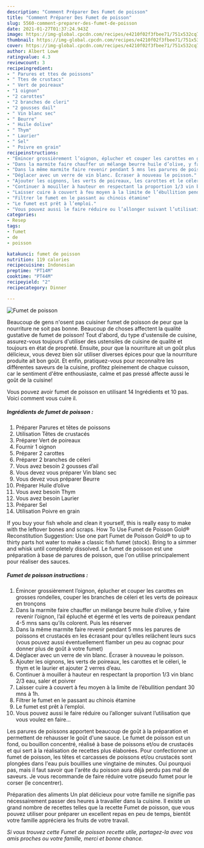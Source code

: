 ```yaml
---
description: "Comment Préparer Des Fumet de poisson"
title: "Comment Préparer Des Fumet de poisson"
slug: 5560-comment-preparer-des-fumet-de-poisson
date: 2021-01-27T01:37:24.943Z
image: https://img-global.cpcdn.com/recipes/e4210f02f3fbee71/751x532cq70/fumet-de-poisson-photo-principale-de-la-recette.jpg
thumbnail: https://img-global.cpcdn.com/recipes/e4210f02f3fbee71/751x532cq70/fumet-de-poisson-photo-principale-de-la-recette.jpg
cover: https://img-global.cpcdn.com/recipes/e4210f02f3fbee71/751x532cq70/fumet-de-poisson-photo-principale-de-la-recette.jpg
author: Albert Lowe
ratingvalue: 4.3
reviewcount: 3
recipeingredient:
- " Parures et ttes de poissons"
- " Ttes de crustacs"
- " Vert de poireaux"
- "1 oignon"
- "2 carottes"
- "2 branches de cleri"
- "2 gousses dail"
- " Vin blanc sec"
- " Beurre"
- " Huile dolive"
- " Thym"
- " Laurier"
- " Sel"
- " Poivre en grain"
recipeinstructions:
- "Émincer grossièrement l’oignon, éplucher et couper les carottes en grosses rondelles, couper les branches de céleri et les verts de poireaux en tronçons"
- "Dans la marmite faire chauffer un mélange beurre huile d’olive, y faire revenir l’oignon, l’ail épluché et égermé et les verts de poireaux pendant 4-5 mns sans qu’ils colorent. Puis les réserver"
- "Dans la même marmite faire revenir pendant 5 mns les parures de poissons et crustacés en les écrasant pour qu’elles relâchent leurs sucs (vous pouvez aussi éventuellement flamber un peu au cognac pour donner plus de goût à votre fumet)"
- "Déglacer avec un verre de vin blanc. Écraser à nouveau le poisson."
- "Ajouter les oignons, les verts de poireaux, les carottes et le céleri, le thym et le laurier et ajouter 2 verres d’eau."
- "Continuer à mouiller à hauteur en respectant la proportion 1/3 vin blanc 2/3 eau, saler et poivrer"
- "Laisser cuire à couvert à feu moyen à la limite de l’ébullition pendant 30 mns à 1h."
- "Filtrer le fumet en le passant au chinois étamine"
- "Le fumet est prêt à l’emploi."
- "Vous pouvez aussi le faire réduire ou l’allonger suivant l’utilisation que vous voulez en faire..."
categories:
- Resep
tags:
- fumet
- de
- poisson

katakunci: fumet de poisson 
nutrition: 119 calories
recipecuisine: Indonesian
preptime: "PT14M"
cooktime: "PT44M"
recipeyield: "2"
recipecategory: Dinner

---
```



![Fumet de poisson](https://img-global.cpcdn.com/recipes/e4210f02f3fbee71/751x532cq70/fumet-de-poisson-photo-principale-de-la-recette.jpg)

Beaucoup de gens n'osent pas cuisiner fumet de poisson de peur que la nourriture ne soit pas bonne. Beaucoup de choses affectent la qualité gustative de fumet de poisson! Tout d'abord, du type d'ustensile de cuisine, assurez-vous toujours d'utiliser des ustensiles de cuisine de qualité et toujours en état de propreté. Ensuite, pour que la nourriture ait un goût plus délicieux, vous devez bien sûr utiliser diverses épices pour que la nourriture produite ait bon goût. Et enfin, pratiquez-vous pour reconnaître les différentes saveurs de la cuisine, profitez pleinement de chaque cuisson, car le sentiment d'être enthousiaste, calme et pas pressé affecte aussi le goût de la cuisine!

<!--inarticleads1-->

Vous pouvez avoir fumet de poisson en utilisant 14 Ingrédients et 10 pas. Voici comment vous cuire il.

##### Ingrédients de fumet de poisson :

1. Préparer  Parures et têtes de poissons
1. Utilisation  Têtes de crustacés
1. Préparer  Vert de poireaux
1. Fournir 1 oignon
1. Préparer 2 carottes
1. Préparer 2 branches de céleri
1. Vous avez besoin 2 gousses d’ail
1. Vous devez vous préparer  Vin blanc sec
1. Vous devez vous préparer  Beurre
1. Préparer  Huile d’olive
1. Vous avez besoin  Thym
1. Vous avez besoin  Laurier
1. Préparer  Sel
1. Utilisation  Poivre en grain


If you buy your fish whole and clean it yourself, this is really easy to make with the leftover bones and scraps. How To Use Fumet de Poisson Gold® Reconstitution Suggestion: Use one part Fumet de Poisson Gold® to up to thirty parts hot water to make a classic fish fumet (stock). Bring to a simmer and whisk until completely dissolved. Le fumet de poisson est une préparation à base de parures de poisson, que l&#39;on utilise principalement pour réaliser des sauces. 

<!--inarticleads2-->

##### Fumet de poisson instructions :

1. Émincer grossièrement l’oignon, éplucher et couper les carottes en grosses rondelles, couper les branches de céleri et les verts de poireaux en tronçons
1. Dans la marmite faire chauffer un mélange beurre huile d’olive, y faire revenir l’oignon, l’ail épluché et égermé et les verts de poireaux pendant 4-5 mns sans qu’ils colorent. Puis les réserver
1. Dans la même marmite faire revenir pendant 5 mns les parures de poissons et crustacés en les écrasant pour qu’elles relâchent leurs sucs (vous pouvez aussi éventuellement flamber un peu au cognac pour donner plus de goût à votre fumet)
1. Déglacer avec un verre de vin blanc. Écraser à nouveau le poisson.
1. Ajouter les oignons, les verts de poireaux, les carottes et le céleri, le thym et le laurier et ajouter 2 verres d’eau.
1. Continuer à mouiller à hauteur en respectant la proportion 1/3 vin blanc 2/3 eau, saler et poivrer
1. Laisser cuire à couvert à feu moyen à la limite de l’ébullition pendant 30 mns à 1h.
1. Filtrer le fumet en le passant au chinois étamine
1. Le fumet est prêt à l’emploi.
1. Vous pouvez aussi le faire réduire ou l’allonger suivant l’utilisation que vous voulez en faire...


Les parures de poissons apportent beaucoup de goût à la préparation et permettent de rehausser le goût d&#39;une sauce. Le fumet de poisson est un fond, ou bouillon concentré, réalisé à base de poissons et/ou de crustacés et qui sert à la réalisation de recettes plus élaborées. Pour confectionner un fumet de poisson, les têtes et carcasses de poissons et/ou crustacés sont plongées dans l&#39;eau puis bouillies une vingtaine de minutes. Oui pourquoi pas, mais il faut savoir que l&#39;arête du poisson aura déjà perdu pas mal de saveurs. Je vous recommande de faire réduire votre pseudo fumet pour le corser (le concentrer). 

<!--inarticleads1-->

<p>
Préparation des aliments Un plat délicieux pour votre famille ne signifie pas nécessairement passer des heures à travailler dans la cuisine. Il existe un grand nombre de recettes telles que la recette Fumet de poisson, que vous pouvez utiliser pour préparer un excellent repas en peu de temps, bientôt votre famille appréciera les fruits de votre travail.
</p>

<p>
<i>Si vous trouvez cette Fumet de poisson recette utile, partagez-la avec vos amis proches ou votre famille, merci et bonne chance.</i>
</p>
